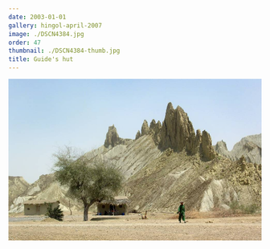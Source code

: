 ```yaml
---
date: 2003-01-01
gallery: hingol-april-2007
image: ./DSCN4384.jpg
order: 47
thumbnail: ./DSCN4384-thumb.jpg
title: Guide's hut
---
```


![Guide's hut](./DSCN4384.jpg)
